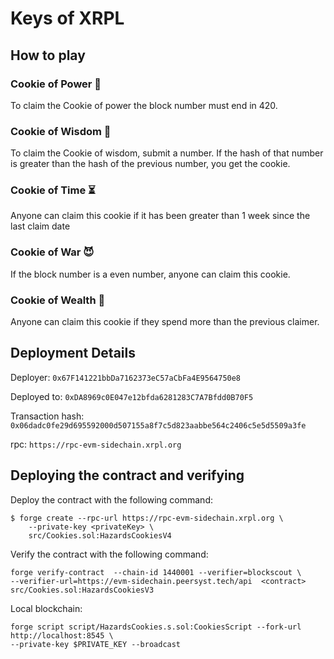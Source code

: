 # Keys of XRPL
## How to play
### Cookie of Power 💪
To claim the Cookie of power the block number must end in 420.

### Cookie of Wisdom 🧠
To claim the Cookie of wisdom, submit a number. If the hash of that number is greater than the hash of the previous number, you get the cookie. 

### Cookie of Time ⏳
Anyone can claim this cookie if it has been greater than 1 week since the last claim date 

### Cookie of War 😈
If the block number is a even number, anyone can claim this cookie.

### Cookie of Wealth 💸
Anyone can claim this cookie if they spend more than the previous claimer.

## Deployment Details
Deployer: `0x67F141221bbDa7162373eC57aCbFa4E9564750e8`

Deployed to: `0xDA8969c0E047e12bfda6281283C7A7Bfdd0B70F5`

Transaction hash: `0x06dadc0fe29d695592000d507155a8f7c5d823aabbe564c2406c5e5d5509a3fe`

rpc: `https://rpc-evm-sidechain.xrpl.org`

## Deploying the contract and verifying
Deploy the contract with the following command:
```
$ forge create --rpc-url https://rpc-evm-sidechain.xrpl.org \
    --private-key <privateKey> \
    src/Cookies.sol:HazardsCookiesV4
```

Verify the contract with the following command:
```
forge verify-contract  --chain-id 1440001 --verifier=blockscout \
--verifier-url=https://evm-sidechain.peersyst.tech/api  <contract>   src/Cookies.sol:HazardsCookiesV3
```

Local blockchain:
```
forge script script/HazardsCookies.s.sol:CookiesScript --fork-url http://localhost:8545 \
--private-key $PRIVATE_KEY --broadcast
```
